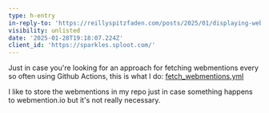 ```yaml
---
type: h-entry
in-reply-to: 'https://reillyspitzfaden.com/posts/2025/01/displaying-webmentions/'
visibility: unlisted
date: '2025-01-28T19:18:07.224Z'
client_id: 'https://sparkles.sploot.com/'
---
```

Just in case you're looking for an approach for fetching webmentions every so often using Github Actions, this is what I do: [fetch_webmentions.yml](https://github.com/benjifs/benji/blob/main/.github/workflows/fetch_webmentions.yml)

I like to store the webmentions in my repo just in case something happens to webmention.io but it's not really necessary.
